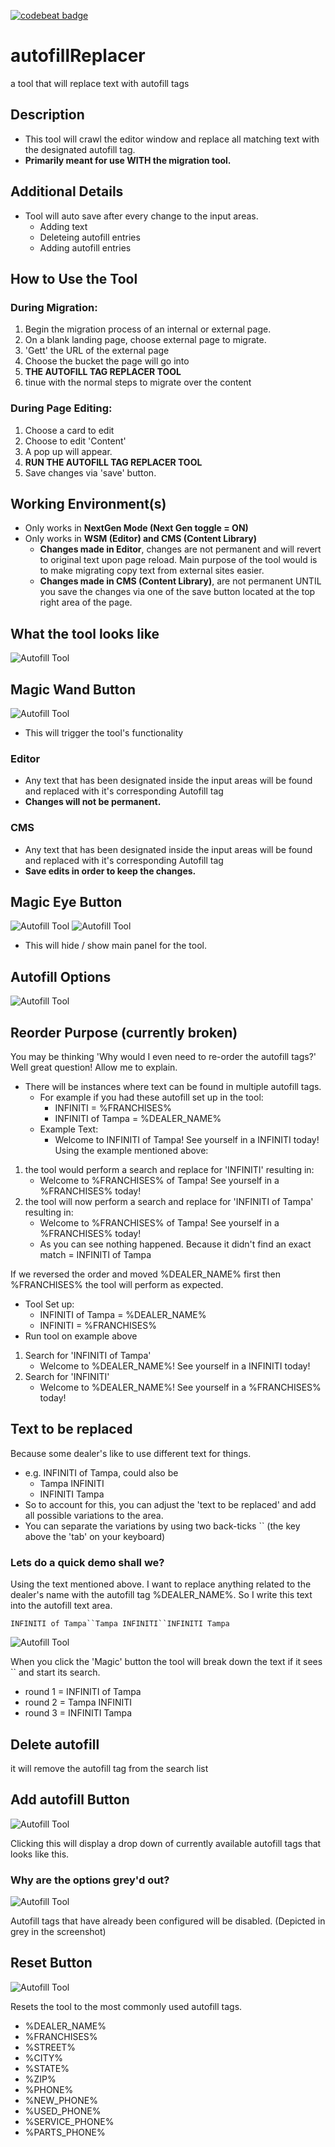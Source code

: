 [![codebeat badge](https://codebeat.co/badges/7c527dd3-7844-4173-960c-a231b1898a9a)](https://codebeat.co/projects/github-com-cirept-autofillreplacer-master)

# autofillReplacer
a tool that will replace text with autofill tags

## Description
* This tool will crawl the editor window and replace all matching text with the designated autofill tag.
* **Primarily meant for use WITH the migration tool.**

## Additional Details
* Tool will auto save after every change to the input areas.
    * Adding text
    * Deleteing autofill entries
    * Adding autofill entries

## How to Use the Tool
### During Migration:
1. Begin the migration process of an internal or external page.
2. On a blank landing page, choose external page to migrate.
3. 'Gett' the URL of the external page
4. Choose the bucket the page will go into
5. **THE AUTOFILL TAG REPLACER TOOL**
6. tinue with the normal steps to migrate over the content

### During Page Editing:
1. Choose a card to edit
2. Choose to edit 'Content'
3. A pop up will appear.
4. **RUN THE AUTOFILL TAG REPLACER TOOL**
5. Save changes via 'save' button.

## Working Environment(s)
* Only works in **NextGen Mode (Next Gen toggle = ON)**
* Only works in **WSM (Editor) and CMS (Content Library)**
    * **Changes made in Editor**, changes are not permanent and will revert to original text upon page reload. Main purpose of the tool would is to make migrating copy text from external sites easier.
    * **Changes made in CMS (Content Library)**, are not permanent UNTIL you save the changes via one of the save button located at the top right area of the page.

## What the tool looks like
![Autofill Tool](../assets/images/WhatToolLooksLike.png)

## Magic Wand Button
![Autofill Tool](../assets/images/Apply_autofills.png)
* This will trigger the tool's functionality

### Editor
* Any text that has been designated inside the input areas will be found and replaced with it's corresponding Autofill tag
* **Changes will not be permanent.**

### CMS
* Any text that has been designated inside the input areas will be found and replaced with it's corresponding Autofill tag
* **Save edits in order to keep the changes.**

## Magic Eye Button
![Autofill Tool](../assets/images/Hide_panel.png)
![Autofill Tool](../assets/images/Unhide_panel.png)
* This will hide / show main panel for the tool.

## Autofill Options
![Autofill Tool](../assets/images/autofill_option_breakdown.png)

## Reorder Purpose (currently broken)
You may be thinking 'Why would I even need to re-order the autofill tags?'  Well great question!  Allow me to explain.
* There will be instances where text can be found in multiple autofill tags.
    * For example if you had these autofill set up in the tool:
        * INFINITI = %FRANCHISES%
        * INFINITI of Tampa = %DEALER_NAME%
    * Example Text:
        * Welcome to INFINITI of Tampa!  See yourself in a INFINITI today!
Using the example mentioned above:
1. the tool would perform a search and replace for 'INFINITI' resulting in:
    * Welcome to %FRANCHISES% of Tampa!  See yourself in a %FRANCHISES% today!
2. the tool will now perform a search and replace for 'INFINITI of Tampa' resulting in:
    * Welcome to %FRANCHISES% of Tampa!  See yourself in a %FRANCHISES% today!
    * As you can see nothing happened.  Because it didn't find an exact match = INFINITI of Tampa

If we reversed the order and moved %DEALER_NAME% first then %FRANCHISES% the tool will perform as expected.
* Tool Set up:
    * INFINITI of Tampa = %DEALER_NAME%
    * INFINITI = %FRANCHISES%
* Run tool on example above

1. Search for 'INFINITI of Tampa'
    * Welcome to %DEALER_NAME%!  See yourself in a INFINITI today!
2. Search for 'INFINITI'
    * Welcome to %DEALER_NAME%!  See yourself in a %FRANCHISES% today!

## Text to be replaced
Because some dealer's like to use different text for things.
* e.g. INFINITI of Tampa, could also be
    * Tampa INFINITI
    * INFINITI Tampa
* So to account for this, you can adjust the 'text to be replaced' and add all possible variations to the area.
* You can separate the variations by using two back-ticks `` (the key above the 'tab' on your keyboard)

### Lets do a quick demo shall we?
Using the text mentioned above.  I want to replace anything related to the dealer's name with the autofill tag %DEALER_NAME%.  So I write this text into the autofill text area.
```
INFINITI of Tampa``Tampa INFINITI``INFINITI Tampa
```
![Autofill Tool](../assets/images/autofillEntry.png)

When you click the 'Magic' button the tool will break down the text if it sees `` and start its search.
* round 1 = INFINITI of Tampa
* round 2 = Tampa INFINITI
* round 3 = INFINITI Tampa

## Delete autofill
it will remove the autofill tag from the search list

## Add autofill Button
![Autofill Tool](../assets/images/Add_autofill.png)

Clicking this will display a drop down of currently available autofill tags that looks like this.

### Why are the options grey'd out?
![Autofill Tool](../assets/images/AutofillDropdown.png)

Autofill tags that have already been configured will be disabled. (Depicted in grey in the screenshot)

## Reset Button
![Autofill Tool](../assets/images/Reset.png)

Resets the tool to the most commonly used autofill tags.
* %DEALER_NAME%
* %FRANCHISES%
* %STREET%
* %CITY%
* %STATE%
* %ZIP%
* %PHONE%
* %NEW_PHONE%
* %USED_PHONE%
* %SERVICE_PHONE%
* %PARTS_PHONE%

